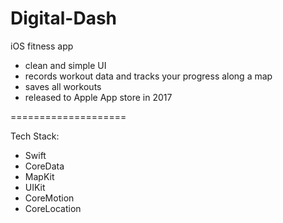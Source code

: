 # Digital-Dash

iOS fitness app

- clean and simple UI
- records workout data and tracks your progress along a map
- saves all workouts
- released to Apple App store in 2017

====================

Tech Stack:

- Swift
- CoreData
- MapKit
- UIKit
- CoreMotion
- CoreLocation
